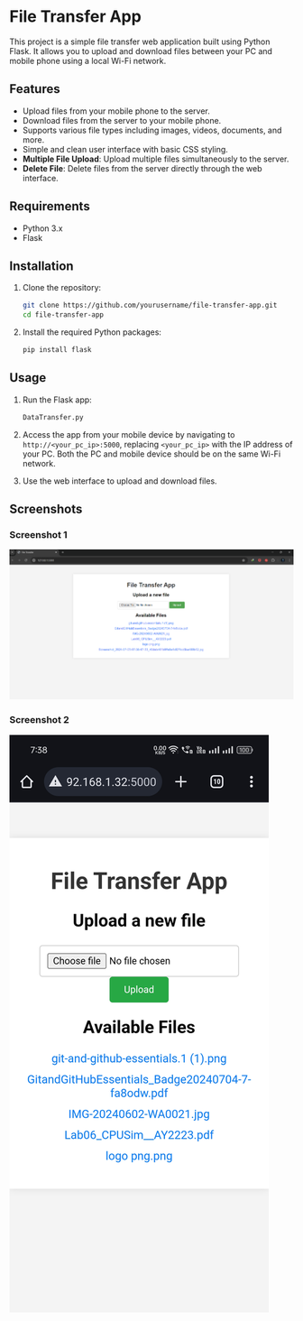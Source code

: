 # File Transfer App

This project is a simple file transfer web application built using Python Flask. It allows you to upload and download files between your PC and mobile phone using a local Wi-Fi network.

## Features

- Upload files from your mobile phone to the server.
- Download files from the server to your mobile phone.
- Supports various file types including images, videos, documents, and more.
- Simple and clean user interface with basic CSS styling.
- **Multiple File Upload**: Upload multiple files simultaneously to the server.
- **Delete File**: Delete files from the server directly through the web interface.

## Requirements

- Python 3.x
- Flask

## Installation

1. Clone the repository:

    ```bash
    git clone https://github.com/yourusername/file-transfer-app.git
    cd file-transfer-app
    ```

2. Install the required Python packages:

    ```bash
    pip install flask
    ```

## Usage

1. Run the Flask app:

    ```bash
   DataTransfer.py
    ```

2. Access the app from your mobile device by navigating to `http://<your_pc_ip>:5000`, replacing `<your_pc_ip>` with the IP address of your PC. Both the PC and mobile device should be on the same Wi-Fi network.

3. Use the web interface to upload and download files.


## Screenshots

### Screenshot 1
![Screenshot showing PC interface](https://github.com/Malitha-Gunathilaka/Data_transfer_apps/blob/main/Screenshot%20PC%20.png)

### Screenshot 2
![Screenshot showing Mobile Phone](https://github.com/Malitha-Gunathilaka/Data_transfer_apps/blob/main/Screenshot_Mobile%20phone.jpg)


